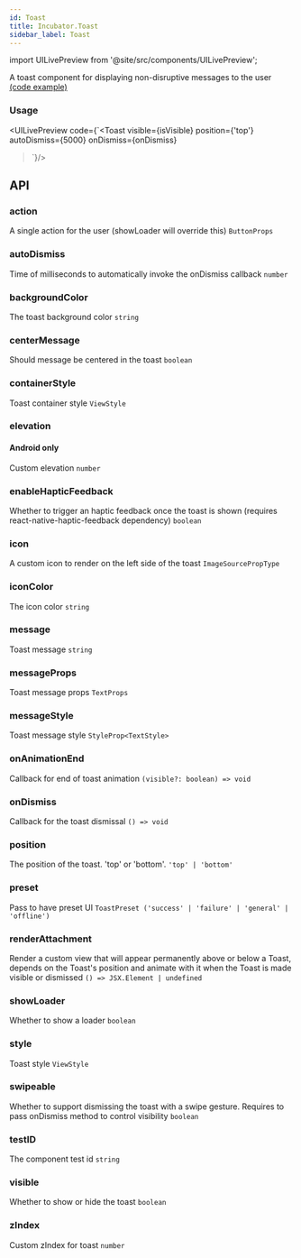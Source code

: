 ```yaml
---
id: Toast
title: Incubator.Toast
sidebar_label: Toast
---
```


import UILivePreview from '@site/src/components/UILivePreview';

A toast component for displaying non-disruptive messages to the user  
[(code example)](https://github.com/wix/react-native-ui-lib/blob/master/demo/src/screens/incubatorScreens/IncubatorToastScreen.tsx)
<div style={{display: 'flex', flexDirection: 'row', overflowX: 'auto', maxHeight: '500px', alignItems: 'center'}}></div>

### Usage
<UILivePreview code={`<Toast
  visible={isVisible}
  position={'top'}
  autoDismiss={5000}
  onDismiss={onDismiss}
>`}/>

## API
### action
A single action for the user (showLoader will override this)
`ButtonProps ` 

### autoDismiss
Time of milliseconds to automatically invoke the onDismiss callback
`number ` 

### backgroundColor
The toast background color
`string ` 

### centerMessage
Should message be centered in the toast
`boolean ` 

### containerStyle
Toast container style
`ViewStyle ` 

### elevation
#### Android only
Custom elevation
`number ` 

### enableHapticFeedback
Whether to trigger an haptic feedback once the toast is shown (requires react-native-haptic-feedback dependency)
`boolean ` 

### icon
A custom icon to render on the left side of the toast
`ImageSourcePropType ` 

### iconColor
The icon color
`string ` 

### message
Toast message
`string ` 

### messageProps
Toast message props
`TextProps ` 

### messageStyle
Toast message style
`StyleProp<TextStyle> ` 

### onAnimationEnd
Callback for end of toast animation
`(visible?: boolean) => void ` 

### onDismiss
Callback for the toast dismissal
`() => void ` 

### position
The position of the toast. 'top' or 'bottom'.
`'top' | 'bottom' ` 

### preset
Pass to have preset UI
`ToastPreset ('success' | 'failure' | 'general' | 'offline') ` 

### renderAttachment
Render a custom view that will appear permanently above or below a Toast, depends on the Toast's position and animate with it when the Toast is made visible or dismissed
`() => JSX.Element | undefined ` 

### showLoader
Whether to show a loader
`boolean ` 

### style
Toast style
`ViewStyle ` 

### swipeable
Whether to support dismissing the toast with a swipe gesture. Requires to pass onDismiss method to control visibility
`boolean ` 

### testID
The component test id
`string ` 

### visible
Whether to show or hide the toast
`boolean ` 

### zIndex
Custom zIndex for toast
`number ` 


